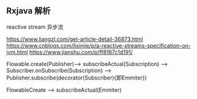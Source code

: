 ## Rxjava 解析

reactive stream 异步流

https://www.liangzl.com/get-article-detail-36873.html
https://www.cnblogs.com/lixinjie/p/a-reactive-streams-specification-on-jvm.html
https://www.jianshu.com/p/ff8167c1d191/


Flowable.create(Publisher)-->  subscribeActual(Subscription) --> Subscriber.onSubscribe(Subscription)
                                                              --> Publisher.subscribe(decorator(Subscriber){即Emmiter})


FlowableCreate --> subscribeActual(Emmiter)
